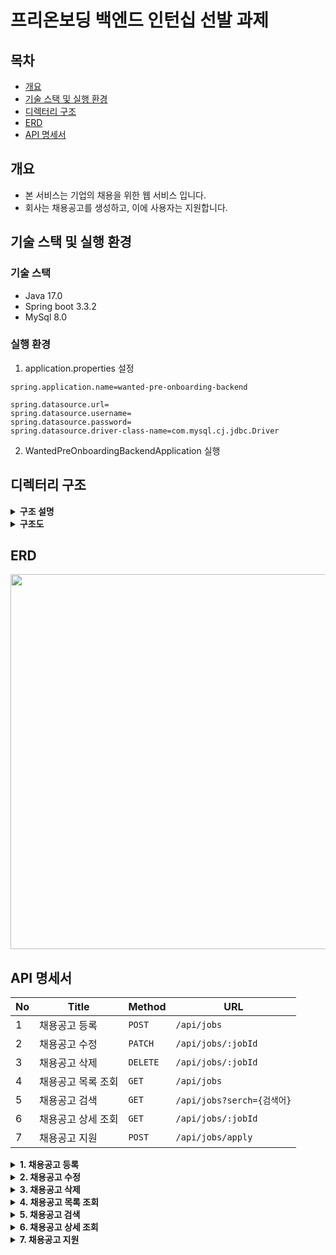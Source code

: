 # 프리온보딩 백엔드 인턴십 선발 과제

## 목차 

* [개요](#개요)
* [기술 스택 및 실행 환경](#기술-스택-및-실행-환경)
* [디렉터리 구조](#디렉터리-구조)
* [ERD](#erd)
* [API 명세서](#api-명세서)
  
## 개요

- 본 서비스는 기업의 채용을 위한 웹 서비스 입니다.
- 회사는 채용공고를 생성하고, 이에 사용자는 지원합니다.

## 기술 스택 및 실행 환경

### 기술 스택

- Java 17.0
- Spring boot 3.3.2
- MySql 8.0

### 실행 환경
1. application.properties 설정
```
spring.application.name=wanted-pre-onboarding-backend

spring.datasource.url=
spring.datasource.username=
spring.datasource.password=
spring.datasource.driver-class-name=com.mysql.cj.jdbc.Driver
```
2. WantedPreOnboardingBackendApplication 실행

## 디렉터리 구조

<details>
<summary><strong>구조 설명</strong></summary>
<div markdown="1">
디렉터리 구조는 크게 domain과 global로 구분합니다. 
- domain : 서비스의 핵심 비즈니스 로직 코드가 도메인별로 구현되어 있습니다.
- global : 핵심 비즈니스 로직에 종속적이지 않고 전역에서 사용할 수 있는 리스폰스 형식, 예외 처리 등을 관리합니다.

### domain

구현해야할 비즈니스 로직에 맞춰 도메인을 구분하였습니다. 도메인의 종류는 아래와 같습니다.
- company : 회사
- job : 채용공고
- job_application_history : 채용공고 지원내역
- user : 사용자

도메인의 하위 패키지는 동일하게 구성되어 있습니다.
- controller : MVC의 controller 레벨의 역할을 수행합니다. 사용자 요청이 진입하는 지점이며 적합한 처리 로직에 분기를 해주는 기능을 수행합니다.
- dto : 해당 도메인에서 비즈니스 로직을 수행할 때 사용하는 dto를 관리합니다. 사용자 요청으로 들어오는 request, 요청에 대한 결과를 담은 response 객체를 주로 관리합니다.
- entity : 해당 도메인에서 핵심으로 사용하는 DB 테이블과 매칭되는 클래스를 관리합니다. entity는 매칭되는 테이블과 동일한 property를 가지고 있습니다.
- repository : Spring Data JPA 구현에 필요한 repository 인터페이스를 관리합니다.
- service : 해당 도메인에서 사용자 요청을 적합한 비즈니스 로직을 통해 필요한 데이터로 가공하는 역할을 수행합니다.
- exception : 해당 도메인에서 발생 가능한 사용자 정의 예외 클래스를 관리합니다.

### global

global은 domain이 공통으로 사용하는 error, util을 관리합니다.

- error : 예외 처리를 관리합니다. GlobalExceptionHandler로 발생한 예외를 domain이 직접 처리하지 않고 전역에서 처리할 수 있도록 구현했습니다.
- util : ApiUtils로 API에서 공통으로 사용하는 response 형식을 관리합니다.
</details>

<details>
<summary><strong>구조도</strong></summary>
<div markdown="1">
```
src
├── main
│   ├── java
│   │   └── com
│   │       └── example
│   │           └── wanted_pre_onboarding_backend
│   │               ├── WantedPreOnboardingBackendApplication.java
│   │               ├── domain
│   │               │   ├── company
│   │               │   │   ├── entity
│   │               │   │   │   └── Company.java
│   │               │   │   └── repository
│   │               │   │       └── CompanyRepository.java
│   │               │   ├── job
│   │               │   │   ├── controller
│   │               │   │   │   └── JobController.java
│   │               │   │   ├── dto
│   │               │   │   │   ├── ApplyJobRequestDto.java
│   │               │   │   │   ├── ApplyJobResponseDto.java
│   │               │   │   │   ├── JobDetailResponseDto.java
│   │               │   │   │   ├── JobInfoResponseDto.java
│   │               │   │   │   ├── JobResponseDto.java
│   │               │   │   │   ├── RegisterJobRequestDto.java
│   │               │   │   │   └── UpdateJobRequestDto.java
│   │               │   │   ├── entity
│   │               │   │   │   └── Job.java
│   │               │   │   ├── exception
│   │               │   │   │   ├── CompanyNotFoundException.java
│   │               │   │   │   ├── JobApplicationDuplicatedException.java
│   │               │   │   │   ├── JobNotFoundException.java
│   │               │   │   │   └── UserNotFoundException.java
│   │               │   │   ├── repository
│   │               │   │   │   └── JobRepository.java
│   │               │   │   └── service
│   │               │   │       └── JobService.java
│   │               │   ├── job_application_history
│   │               │   │   ├── entity
│   │               │   │   │   └── JobApplicationHistory.java
│   │               │   │   ├── repository
│   │               │   │   │   └── JobApplicaionHistoryRepository.java
│   │               │   │   └── service
│   │               │   │       └── JobApplicationHistoryService.java
│   │               │   └── user
│   │               │       ├── entity
│   │               │       │   └── User.java
│   │               │       └── repository
│   │               │           └── UserRepository.java
│   │               └── global
│   │                   ├── error
│   │                   │   └── GlobalExceptionHandler.java
│   │                   └── util
│   │                       └── ApiUtils.java
│   └── resources
│       ├── application.properties
│       ├── static
│       └── templates
└── test
    └── java
        └── com
            └── example
                └── wanted_pre_onboarding_backend
                    ├── WantedPreOnboardingBackendApplicationTests.java
                    └── domain
                        ├── company
                        │   └── repository
                        │       └── CompanyRepositoryTest.java
                        ├── job
                        │   ├── controller
                        │   │   └── JobControllerTest.java
                        │   ├── repository
                        │   │   └── JobRepositoryTest.java
                        │   └── service
                        │       └── JobServiceTest.java
                        └── job_application_history
                            ├── repository
                            │   └── JobApplicaionHistoryRepositoryTest.java
                            └── service
                                └── JobApplicationHistoryServiceTest.java
```
</details>

## ERD

<img src = "https://github.com/user-attachments/assets/760523f0-d45e-4a23-b88e-f1d915b48d61" width="600">

## API 명세서

| No | Title      | Method   | URL                     | 
|----|------------|----------|-------------------------|
| 1  | 채용공고 등록    | `POST`   | `/api/jobs`             | 
| 2  | 채용공고 수정    | `PATCH`  | `/api/jobs/:jobId`      |   
| 3  | 채용공고 삭제    | `DELETE` | `/api/jobs/:jobId`      |    
| 4  | 채용공고 목록 조회 | `GET`    | `/api/jobs`             |    
| 5  | 채용공고 검색    | `GET`    | `/api/jobs?serch={검색어}` |    
| 6  | 채용공고 상세 조회 | `GET`    | `/api/jobs/:jobId`      |     
| 7  | 채용공고 지원    | `POST`   | `/api/jobs/apply`       | 

<details>
<summary><strong>1. 채용공고 등록</strong></summary>
<div markdown="1">

회사는 아래 데이터와 같이 채용공고를 등록합니다.

#### URL
```
POST /api/jobs
```

#### Request Body
```json
{
    "company_id": 1,
    "position": "백엔드 주니어 개발자",
    "reward": 1000000,
    "detail": "원티드랩에서 백엔드 주니어 개발자를 채용합니다. 자격요건은..",
    "skill": "Python"
}
```
#### Success Response
- Status Code : 201
```json
{
  "success": true,
  "response": {
    "id": 1,
    "companyId": 1,
    "position": "백엔드 주니어 개발자",
    "reward": 1000000,
    "detail": "원티드랩에서 백엔드 주니어 개발자를 채용합니다. 자격요건은..",
    "skill": "Python",
    "createdAt": "2024-07-31 11:27:16",
    "updatedAt": "2024-07-31 11:27:16",
  },
  "error": null
}
```

#### Fail Response

1. 존재하지 않은 회사 아이디일 경우
- Status Code : 404
```json
{
    "success": false,
    "response" : null,
    "error": {
        "message": "회사가 존재하지 않습니다.",
        "httpStatus": "NOT_FOUND"
    }
}
```

2. 유효하지 않은 필드값일 경우
- Status Code : 400

```json
{
  "success": false,
  "response": null,
  "error": {
    "message": {
      "reward": "보상금은 0이상의 숫자여야 합니다.",
      "companyId": "회사 아이디는 필수 요소입니다." or "회사 아이디는 1이상의 숫자여야 합니다.",
      "position": "포지션은 필수 요소입니다."
    },
    "httpStatus": "BAD_REQUEST"
  }
}
```
</details>

<details>
<summary><strong>2. 채용공고 수정</strong></summary>
<div markdown="1">

회사는 아래 데이터와 같이 채용공고를 수정합니다.
(회사 id 이외 모두 수정 가능합니다.)

#### URL
```
PATCH /api/jobs/:jobId
```

#### Request Body
```json
{
    "position": "백엔드 주니어 개발자",
    "reward": 1500000, # 변경됨
    "detail": "원티드랩에서 백엔드 주니어 개발자를 '적극' 채용합니다. 자격요건은..", # 변경됨
    "skill": "Python"
}
```
or
```json
{
    "position": "백엔드 주니어 개발자",
    "reward": 1000000,
    "detail": "원티드랩에서 백엔드 주니어 개발자를 채용합니다. 자격요건은..",
    "skill": "Django" # 변경됨
}
```

#### Success Response

- Status Code : 200
```json
{
    "success": true,
    "response": {
        "id": 1,
        "companyId": 1,
        "position": "백엔드 주니어 개발자",
        "reward": 1500000,
        "detail": "원티드랩에서 백엔드 주니어 개발자를 '적극' 채용합니다. 자격요건은..",
        "skill": "Python",
        "createdAt": "2024-07-31 13:04:01",
        "updatedAt": "2024-07-31 19:05:36",
    },
    "error": null
}
```

#### Fail Response

1. 존재하지 않은 채용공고 아이디일 경우
- Status Code : 404
```json
{
    "success": false,
    "response": null,
    "error": {
        "message": "0번 채용공고가 존재하지 않습니다.",
        "httpStatus": "NOT_FOUND"
    }
}
```

2. 유효하지 않은 필드값일 경우
- Status Code : 400
```json
{
  "success": false,
  "response": null,
  "error": {
    "message": {
      "reward": "보상금은 0이상의 숫자여야 합니다.",
      "position": "포지션은 필수 요소입니다."
    },
    "httpStatus": "BAD_REQUEST"
  }
}
```

</details>

<details>
<summary><strong>3. 채용공고 삭제</strong></summary>
<div markdown="1">

DB에서 삭제됩니다.

#### URL
```
DELETE /api/jobs/:jobId
```

#### Success Response
- Status Code : 200
```json
{
  "success": true,
  "response": "1번 채용공고가 삭제되었습니다.",
  "error": null
}
```

#### Fail Response
1. 존재하지 않은 채용공고 아이디일 경우
- Status Code : 404
```json
{
    "success": false,
    "response": null,
    "error": {
        "message": "0번 채용공고가 존재하지 않습니다.",
        "httpStatus": "NOT_FOUND"
    }
}
```

</details>

<details>
<summary><strong>4. 채용공고 목록 조회</strong></summary>
<div markdown="1">

사용자는 채용공고 목록을 아래와 같이 확인할 수 있습니다.

#### URL
```
get /api/jobs
```

#### Success Response
- Status Code : 200
```json
{
    "success": true,
    "response": [
        {
            "jobId": 1,
            "companyName": "원티드",
            "nation": "한국",
            "area": "서울",
            "position": "백엔드 주니어 개발자",
            "reward": 1500000,
            "skill": "Python"
        },
        {
            "jobId": 2,
            "companyName": "네이버",
            "nation": "한국",
            "area": "판교",
            "position": "Django 백엔드 개발자",
            "reward": 1000000,
            "skill": "Django"
        }
    ],
    "error": null
}
```

* 채용공고 목록이 비었을 경우
```json
{
    "success": true,
    "response": [],
    "error": null
}
```

</details>

<details>
<summary><strong>5. 채용공고 검색</strong></summary>
<div markdown="1">

사용자는 (회사명, 국가, 지역, 채용 포지션, 사용 기술에) 검색어가 포함된 채용공고 목록을 아래와 같이 확인할 수 있습니다.

### URL
```
/api/jobs?serch=Django
```

### Success Response
- Status Code : 200
```json
{
  "success": true,
  "response": [
    {
      "jobId": 11,
      "companyName": "네이버",
      "nation": "한국",
      "area": "판교",
      "position": "Django 백엔드 개발자",
      "reward": 1000000,
      "skill": "Python"
    },
    {
      "jobId": 12,
      "companyName": "원티드",
      "nation": "한국",
      "area": "서울",
      "position": "Python 백엔드 개발자",
      "reward": 1000000,
      "skill": "Django"
    },
    {
      "jobId": 17,
      "companyName": "구글",
      "nation": "미국",
      "area": "뉴욕",
      "position": "Django 백엔드 개발자",
      "reward": 1000000,
      "skill": "Django"
    }
  ],
  "error": null
}
```

* 검색한 채용공고 목록이 비었을 경우
```json
{
    "success": true,
    "response": [],
    "error": null
}
```

</details>

<details>
<summary><strong>6. 채용공고 상세 조회</strong></summary>
<div markdown="1">

사용자는 채용상세 페이지를 아래와 같이 확인할 수 있습니다.
- “채용내용”이 추가적으로 담겨있음.
- 해당 회사가 올린 다른 채용공고 가 추가적으로 포함됩니다

### URL
```
GET /api/jobs/:jobId
```

### Success Response

```json
{
  "success": true,
  "response": {
    "jobId": 10,
    "companyName": "원티드",
    "nation": "한국",
    "area": "서울",
    "position": "백엔드 주니어 개발자",
    "reward": 1500000,
    "detail": "원티드랩에서 백엔드 주니어 개발자를 채용합니다. 자격요건은..",
    "skill": "Python",
    "otherJobIds": [
      12,
      13,
      14
    ]
  },
  "error": null
}
```

#### Fail Response
1. 존재하지 않은 채용공고 아이디일 경우
- Status Code : 404
```json
{
    "success": false,
    "response": null,
    "error": {
        "message": "0번 채용공고가 존재하지 않습니다.",
        "httpStatus": "NOT_FOUND"
    }
}
```

</details>

<details>
<summary><strong>7. 채용공고 지원</strong></summary>
<div markdown="1">

사용자는 채용공고에 아래와 같이 지원합니다.
사용자는 1회만 지원 가능합니다.

### URL
```
POST /api/jobs/apply
```

### Request Body
```json
{
  "job_id": 1,
  "user_id": 2
}
```

### Success Response
- Status Code : 201
```json
{
  "success": true,
  "response": {
    "id": 2,
    "jobId": 1,
    "userId": 2,
    "createdAt": "2024-08-05 14:54:22"
  },
  "error": null
}
```

### Fail Response

1. 유효하지 않은 필드값일 경우
- Status Code : 400
```json
{
    "success": false,
    "response": null,
    "error": {
        "message": {
            "jobId": "채용공고 아이디는 1이상의 숫자여야 합니다.",
            "userId": "유저 아이디는 1이상의 숫자여야 합니다."
        },
        "httpStatus": "BAD_REQUEST"
    }
}
```

2. 존재하지 않은 채용공고 아이디일 경우
- Status Code : 404
```json
{
    "success": false,
    "response": null,
    "error": {
        "message": "1번 채용공고가 존재하지 않습니다.",
        "httpStatus": "NOT_FOUND"
    }
}
```

3. 존재하지 않은 유저 아이디일 경우
- Status Code : 404
```json
{
    "success": false,
    "response": null,
    "error": {
        "message": "2번 유저가 존재하지 않습니다.",
        "httpStatus": "NOT_FOUND"
    }
}
```

4. 이미 지원한 경우
- Status Code : 409
```json
{
    "success": false,
    "response": null,
    "error": {
        "message": "이미 지원한 채용공고 입니다.",
        "httpStatus": "CONFILCT"
    }
}
```

</details>


